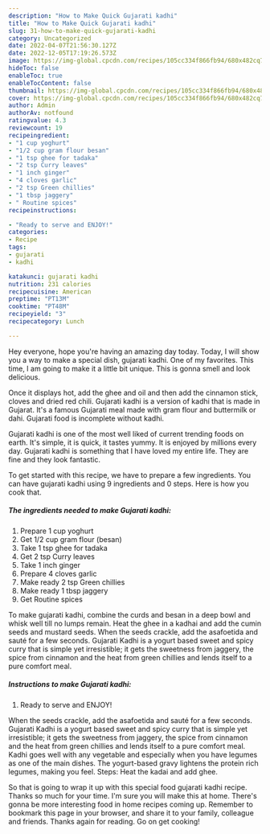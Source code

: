 ```yaml
---
description: "How to Make Quick Gujarati kadhi"
title: "How to Make Quick Gujarati kadhi"
slug: 31-how-to-make-quick-gujarati-kadhi
category: Uncategorized
date: 2022-04-07T21:56:30.127Z
date: 2022-12-05T17:19:26.573Z
image: https://img-global.cpcdn.com/recipes/105cc334f866fb94/680x482cq70/gujarati-kadhi-recipe-main-photo.jpg
hideToc: false
enableToc: true
enableTocContent: false
thumbnail: https://img-global.cpcdn.com/recipes/105cc334f866fb94/680x482cq70/gujarati-kadhi-recipe-main-photo.jpg
cover: https://img-global.cpcdn.com/recipes/105cc334f866fb94/680x482cq70/gujarati-kadhi-recipe-main-photo.jpg
author: Admin
authorAv: notfound
ratingvalue: 4.3
reviewcount: 19
recipeingredient:
- "1 cup yoghurt"
- "1/2 cup gram flour besan"
- "1 tsp ghee for tadaka"
- "2 tsp Curry leaves"
- "1 inch ginger"
- "4 cloves garlic"
- "2 tsp Green chillies"
- "1 tbsp jaggery"
- " Routine spices"
recipeinstructions:

- "Ready to serve and ENJOY!"
categories:
- Recipe
tags:
- gujarati
- kadhi

katakunci: gujarati kadhi 
nutrition: 231 calories
recipecuisine: American
preptime: "PT13M"
cooktime: "PT48M"
recipeyield: "3"
recipecategory: Lunch

---
```



Hey everyone, hope you're having an amazing day today. Today, I will show you a way to make a special dish, gujarati kadhi. One of my favorites. This time, I am going to make it a little bit unique. This is gonna smell and look delicious.

Once it displays hot, add the ghee and oil and then add the cinnamon stick, cloves and dried red chili. Gujarati kadhi is a version of kadhi that is made in Gujarat. It&#39;s a famous Gujarati meal made with gram flour and buttermilk or dahi. Gujarati food is incomplete without kadhi.

Gujarati kadhi is one of the most well liked of current trending foods on earth. It's simple, it is quick, it tastes yummy. It is enjoyed by millions every day. Gujarati kadhi is something that I have loved my entire life. They are fine and they look fantastic.


To get started with this recipe, we have to prepare a few ingredients. You can have gujarati kadhi using 9 ingredients and 0 steps. Here is how you cook that.

<!--inarticleads1-->

##### The ingredients needed to make Gujarati kadhi:

1. Prepare 1 cup yoghurt
1. Get 1/2 cup gram flour (besan)
1. Take 1 tsp ghee for tadaka
1. Get 2 tsp Curry leaves
1. Take 1 inch ginger
1. Prepare 4 cloves garlic
1. Make ready 2 tsp Green chillies
1. Make ready 1 tbsp jaggery
1. Get  Routine spices


To make gujarati kadhi, combine the curds and besan in a deep bowl and whisk well till no lumps remain. Heat the ghee in a kadhai and add the cumin seeds and mustard seeds. When the seeds crackle, add the asafoetida and sauté for a few seconds. Gujarati Kadhi is a yogurt based sweet and spicy curry that is simple yet irresistible; it gets the sweetness from jaggery, the spice from cinnamon and the heat from green chillies and lends itself to a pure comfort meal. 

<!--inarticleads2-->

##### Instructions to make Gujarati kadhi:


1. Ready to serve and ENJOY!

When the seeds crackle, add the asafoetida and sauté for a few seconds. Gujarati Kadhi is a yogurt based sweet and spicy curry that is simple yet irresistible; it gets the sweetness from jaggery, the spice from cinnamon and the heat from green chillies and lends itself to a pure comfort meal. Kadhi goes well with any vegetable and especially when you have legumes as one of the main dishes. The yogurt-based gravy lightens the protein rich legumes, making you feel. Steps: Heat the kadai and add ghee. 

So that is going to wrap it up with this special food gujarati kadhi recipe. Thanks so much for your time. I'm sure you will make this at home. There's gonna be more interesting food in home recipes coming up. Remember to bookmark this page in your browser, and share it to your family, colleague and friends. Thanks again for reading. Go on get cooking!
